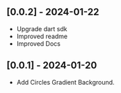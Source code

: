 ## [0.0.2] - 2024-01-22

* Upgrade dart sdk
* Improved readme
* Improved Docs



## [0.0.1] - 2024-01-20

* Add Circles Gradient Background.

